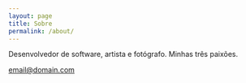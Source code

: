 ```yaml
---
layout: page
title: Sobre
permalink: /about/
---
```


Desenvolvedor de software, artista e fotógrafo.
Minhas três paixões.

[email@domain.com](mailto:email@domain.com)
